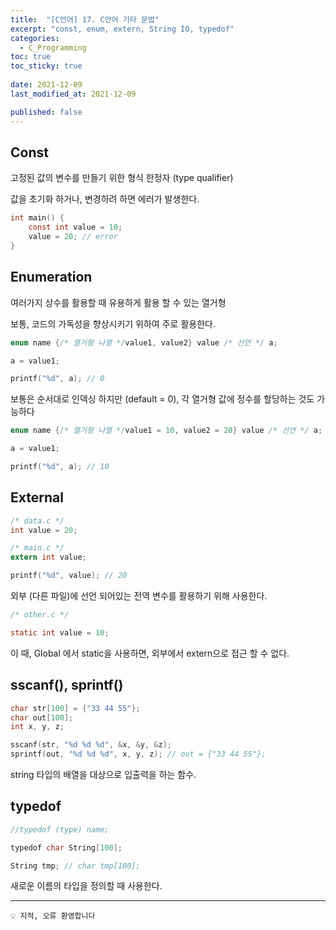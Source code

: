 ```yaml
---
title:  "[C언어] 17. C언어 기타 문법"
excerpt: "const, enum, extern, String IO, typedof"
categories:
  - C_Programming
toc: true
toc_sticky: true
 
date: 2021-12-09
last_modified_at: 2021-12-09

published: false
---
```


## Const

고정된 값의 변수를 만들기 위한 형식 한정자 (type qualifier)

값을 초기화 하거나, 변경하려 하면 에러가 발생한다.

```c
int main() {
	const int value = 10;
	value = 20; // error
}
```

## Enumeration

여러가지 상수를 활용할 때 유용하게 활용 할 수 있는 열거형

보통, 코드의 가독성을 향상시키기 위하여 주로 활용한다.

```c
enum name {/* 열거형 나열 */value1, value2} value /* 선언 */ a;

a = value1;

printf("%d", a); // 0
```

보통은 순서대로 인덱싱 하지만 (default = 0), 각 열거형 값에 정수를 할당하는 것도 가능하다

```c
enum name {/* 열거형 나열 */value1 = 10, value2 = 20} value /* 선언 */ a;

a = value1;

printf("%d", a); // 10
```

## External

```c
/* data.c */
int value = 20;
```

```c
/* main.c */
extern int value;

printf("%d", value); // 20
```

 

외부 (다른 파일)에 선언 되어있는 전역 변수를 활용하기 위해 사용한다.

```c
/* other.c */

static int value = 10;
```

이 때, Global 에서 static을 사용하면, 외부에서 extern으로 접근 할 수 없다.

## sscanf(), sprintf()

```c
char str[100] = {"33 44 55"};
char out[100];
int x, y, z;

sscanf(str, "%d %d %d", &x, &y, &z);
sprintf(out, "%d %d %d", x, y, z); // out = {"33 44 55"};
```

string 타입의 배열을 대상으로 입출력을 하는 함수.

## typedof

```c
//typedof (type) name;

typedof char String[100];

String tmp; // char tmp[100];
```

새로운 이름의 타입을 정의할 때 사용한다.

---
```
💡 지적, 오류 환영합니다
```